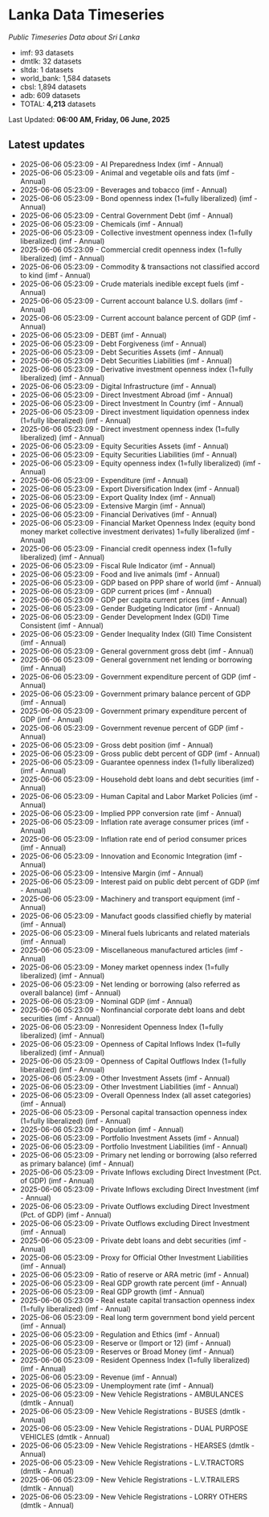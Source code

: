 # Lanka Data Timeseries
*Public Timeseries Data about Sri Lanka*

* imf: 93 datasets
* dmtlk: 32 datasets
* sltda: 1 datasets
* world_bank: 1,584 datasets
* cbsl: 1,894 datasets
* adb: 609 datasets
* TOTAL: **4,213** datasets

Last Updated: **06:00 AM, Friday, 06 June, 2025**

## Latest updates

* 2025-06-06 05:23:09 - AI Preparedness Index (imf - Annual)
* 2025-06-06 05:23:09 - Animal and vegetable oils and fats (imf - Annual)
* 2025-06-06 05:23:09 - Beverages and tobacco (imf - Annual)
* 2025-06-06 05:23:09 - Bond openness index (1=fully liberalized) (imf - Annual)
* 2025-06-06 05:23:09 - Central Government Debt (imf - Annual)
* 2025-06-06 05:23:09 - Chemicals (imf - Annual)
* 2025-06-06 05:23:09 - Collective investment openness index (1=fully liberalized) (imf - Annual)
* 2025-06-06 05:23:09 - Commercial credit openness index (1=fully liberalized) (imf - Annual)
* 2025-06-06 05:23:09 - Commodity & transactions not classified accord to kind (imf - Annual)
* 2025-06-06 05:23:09 - Crude materials inedible except fuels (imf - Annual)
* 2025-06-06 05:23:09 - Current account balance U.S. dollars (imf - Annual)
* 2025-06-06 05:23:09 - Current account balance percent of GDP (imf - Annual)
* 2025-06-06 05:23:09 - DEBT (imf - Annual)
* 2025-06-06 05:23:09 - Debt Forgiveness (imf - Annual)
* 2025-06-06 05:23:09 - Debt Securities Assets (imf - Annual)
* 2025-06-06 05:23:09 - Debt Securities Liabilities (imf - Annual)
* 2025-06-06 05:23:09 - Derivative investment openness index (1=fully liberalized) (imf - Annual)
* 2025-06-06 05:23:09 - Digital Infrastructure (imf - Annual)
* 2025-06-06 05:23:09 - Direct Investment Abroad (imf - Annual)
* 2025-06-06 05:23:09 - Direct Investment In Country (imf - Annual)
* 2025-06-06 05:23:09 - Direct investment liquidation openness index (1=fully liberalized) (imf - Annual)
* 2025-06-06 05:23:09 - Direct investment openness index (1=fully liberalized) (imf - Annual)
* 2025-06-06 05:23:09 - Equity Securities Assets (imf - Annual)
* 2025-06-06 05:23:09 - Equity Securities Liabilities (imf - Annual)
* 2025-06-06 05:23:09 - Equity openness index (1=fully liberalized) (imf - Annual)
* 2025-06-06 05:23:09 - Expenditure (imf - Annual)
* 2025-06-06 05:23:09 - Export Diversification Index (imf - Annual)
* 2025-06-06 05:23:09 - Export Quality Index (imf - Annual)
* 2025-06-06 05:23:09 - Extensive Margin (imf - Annual)
* 2025-06-06 05:23:09 - Financial Derivatives (imf - Annual)
* 2025-06-06 05:23:09 - Financial Market Openness Index (equity bond money market collective investment derivates) 1=fully liberalized (imf - Annual)
* 2025-06-06 05:23:09 - Financial credit openness index (1=fully liberalized) (imf - Annual)
* 2025-06-06 05:23:09 - Fiscal Rule Indicator (imf - Annual)
* 2025-06-06 05:23:09 - Food and live animals (imf - Annual)
* 2025-06-06 05:23:09 - GDP based on PPP share of world (imf - Annual)
* 2025-06-06 05:23:09 - GDP current prices (imf - Annual)
* 2025-06-06 05:23:09 - GDP per capita current prices (imf - Annual)
* 2025-06-06 05:23:09 - Gender Budgeting Indicator (imf - Annual)
* 2025-06-06 05:23:09 - Gender Development Index (GDI) Time Consistent (imf - Annual)
* 2025-06-06 05:23:09 - Gender Inequality Index (GII) Time Consistent (imf - Annual)
* 2025-06-06 05:23:09 - General government gross debt (imf - Annual)
* 2025-06-06 05:23:09 - General government net lending or borrowing (imf - Annual)
* 2025-06-06 05:23:09 - Government expenditure percent of GDP (imf - Annual)
* 2025-06-06 05:23:09 - Government primary balance percent of GDP (imf - Annual)
* 2025-06-06 05:23:09 - Government primary expenditure percent of GDP (imf - Annual)
* 2025-06-06 05:23:09 - Government revenue percent of GDP (imf - Annual)
* 2025-06-06 05:23:09 - Gross debt position (imf - Annual)
* 2025-06-06 05:23:09 - Gross public debt percent of GDP (imf - Annual)
* 2025-06-06 05:23:09 - Guarantee openness index (1=fully liberalized) (imf - Annual)
* 2025-06-06 05:23:09 - Household debt loans and debt securities (imf - Annual)
* 2025-06-06 05:23:09 - Human Capital and Labor Market Policies (imf - Annual)
* 2025-06-06 05:23:09 - Implied PPP conversion rate (imf - Annual)
* 2025-06-06 05:23:09 - Inflation rate average consumer prices (imf - Annual)
* 2025-06-06 05:23:09 - Inflation rate end of period consumer prices (imf - Annual)
* 2025-06-06 05:23:09 - Innovation and Economic Integration (imf - Annual)
* 2025-06-06 05:23:09 - Intensive Margin (imf - Annual)
* 2025-06-06 05:23:09 - Interest paid on public debt percent of GDP (imf - Annual)
* 2025-06-06 05:23:09 - Machinery and transport equipment (imf - Annual)
* 2025-06-06 05:23:09 - Manufact goods classified chiefly by material (imf - Annual)
* 2025-06-06 05:23:09 - Mineral fuels lubricants and related materials (imf - Annual)
* 2025-06-06 05:23:09 - Miscellaneous manufactured articles (imf - Annual)
* 2025-06-06 05:23:09 - Money market openness index (1=fully liberalized) (imf - Annual)
* 2025-06-06 05:23:09 - Net lending or borrowing (also referred as overall balance) (imf - Annual)
* 2025-06-06 05:23:09 - Nominal GDP (imf - Annual)
* 2025-06-06 05:23:09 - Nonfinancial corporate debt loans and debt securities (imf - Annual)
* 2025-06-06 05:23:09 - Nonresident Openness Index (1=fully liberalized) (imf - Annual)
* 2025-06-06 05:23:09 - Openness of Capital Inflows Index (1=fully liberalized) (imf - Annual)
* 2025-06-06 05:23:09 - Openness of Capital Outflows Index (1=fully liberalized) (imf - Annual)
* 2025-06-06 05:23:09 - Other Investment Assets (imf - Annual)
* 2025-06-06 05:23:09 - Other Investment Liabilities (imf - Annual)
* 2025-06-06 05:23:09 - Overall Openness Index (all asset categories) (imf - Annual)
* 2025-06-06 05:23:09 - Personal capital transaction openness index (1=fully liberalized) (imf - Annual)
* 2025-06-06 05:23:09 - Population (imf - Annual)
* 2025-06-06 05:23:09 - Portfolio Investment Assets (imf - Annual)
* 2025-06-06 05:23:09 - Portfolio Investment Liabilities (imf - Annual)
* 2025-06-06 05:23:09 - Primary net lending or borrowing (also referred as primary balance) (imf - Annual)
* 2025-06-06 05:23:09 - Private Inflows excluding Direct Investment (Pct. of GDP) (imf - Annual)
* 2025-06-06 05:23:09 - Private Inflows excluding Direct Investment (imf - Annual)
* 2025-06-06 05:23:09 - Private Outflows excluding Direct Investment (Pct. of GDP) (imf - Annual)
* 2025-06-06 05:23:09 - Private Outflows excluding Direct Investment (imf - Annual)
* 2025-06-06 05:23:09 - Private debt loans and debt securities (imf - Annual)
* 2025-06-06 05:23:09 - Proxy for Official Other Investment Liabilities (imf - Annual)
* 2025-06-06 05:23:09 - Ratio of reserve or ARA metric (imf - Annual)
* 2025-06-06 05:23:09 - Real GDP growth rate percent (imf - Annual)
* 2025-06-06 05:23:09 - Real GDP growth (imf - Annual)
* 2025-06-06 05:23:09 - Real estate capital transaction openness index (1=fully liberalized) (imf - Annual)
* 2025-06-06 05:23:09 - Real long term government bond yield percent (imf - Annual)
* 2025-06-06 05:23:09 - Regulation and Ethics (imf - Annual)
* 2025-06-06 05:23:09 - Reserve or (Import or 12) (imf - Annual)
* 2025-06-06 05:23:09 - Reserves or Broad Money (imf - Annual)
* 2025-06-06 05:23:09 - Resident Openness Index (1=fully liberalized) (imf - Annual)
* 2025-06-06 05:23:09 - Revenue (imf - Annual)
* 2025-06-06 05:23:09 - Unemployment rate (imf - Annual)
* 2025-06-06 05:23:09 - New Vehicle Registrations - AMBULANCES (dmtlk - Annual)
* 2025-06-06 05:23:09 - New Vehicle Registrations - BUSES (dmtlk - Annual)
* 2025-06-06 05:23:09 - New Vehicle Registrations - DUAL PURPOSE VEHICLES (dmtlk - Annual)
* 2025-06-06 05:23:09 - New Vehicle Registrations - HEARSES (dmtlk - Annual)
* 2025-06-06 05:23:09 - New Vehicle Registrations - L.V.TRACTORS (dmtlk - Annual)
* 2025-06-06 05:23:09 - New Vehicle Registrations - L.V.TRAILERS (dmtlk - Annual)
* 2025-06-06 05:23:09 - New Vehicle Registrations - LORRY OTHERS (dmtlk - Annual)